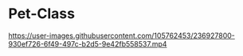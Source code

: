 # Pet-Class





https://user-images.githubusercontent.com/105762453/236927800-930ef726-6f49-497c-b2d5-9e42fb558537.mp4

